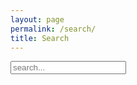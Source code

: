 ```yaml
---
layout: page
permalink: /search/
title: Search
---
```


<!-- Html Elements for Search -->
<div id="search-container">
<input type="text" id="search-input" placeholder="search...">
<ul id="results-container"></ul>
</div>

<!-- Script pointing to search-script.js -->
<script src="/search-script.js" type="text/javascript"></script>

<!-- Configuration -->
<script>
SimpleJekyllSearch({
  searchInput: document.getElementById('search-input'),
  resultsContainer: document.getElementById('results-container'),
  json: '/search.json'
})
</script>
